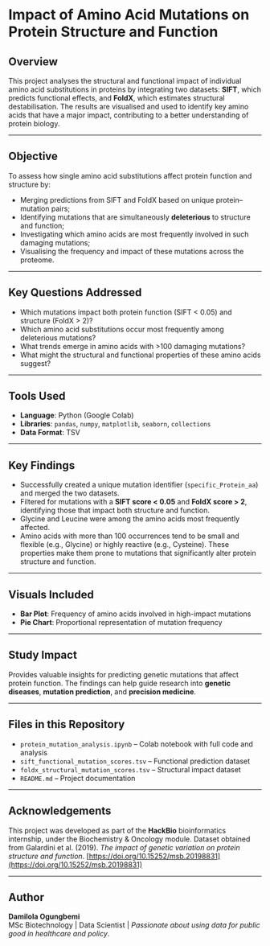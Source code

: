 # Impact of Amino Acid Mutations on Protein Structure and Function

## Overview
 This project analyses the structural and functional impact of individual amino acid substitutions in proteins by integrating two datasets: **SIFT**, which predicts functional effects, and **FoldX**, which estimates structural destabilisation. The results are visualised and used to identify key amino acids that have a major impact, contributing to a better understanding of protein biology.
 
---


## Objective
To assess how single amino acid substitutions affect protein function and structure by:
- Merging predictions from SIFT and FoldX based on unique protein–mutation pairs;
- Identifying mutations that are simultaneously **deleterious** to structure and function;
- Investigating which amino acids are most frequently involved in such damaging mutations;
- Visualising the frequency and impact of these mutations across the proteome.

---

## Key Questions Addressed
- Which mutations impact both protein function (SIFT < 0.05) and structure (FoldX > 2)?
- Which amino acid substitutions occur most frequently among deleterious mutations?
- What trends emerge in amino acids with >100 damaging mutations?
- What might the structural and functional properties of these amino acids suggest?

---

## Tools Used
- **Language**: Python (Google Colab)
- **Libraries**: `pandas`, `numpy`, `matplotlib`, `seaborn`, `collections`
- **Data Format**: TSV

---

## Key Findings
- Successfully created a unique mutation identifier (`specific_Protein_aa`) and merged the two datasets.
- Filtered for mutations with a **SIFT score < 0.05** and **FoldX score > 2**, identifying those that impact both structure and function.
- Glycine and Leucine were among the amino acids most frequently affected.
- Amino acids with more than 100 occurrences tend to be small and flexible (e.g., Glycine) or highly reactive (e.g., Cysteine). These properties make them prone to mutations that significantly alter protein structure and function.

---

## Visuals Included
- **Bar Plot**: Frequency of amino acids involved in high-impact mutations
- **Pie Chart**: Proportional representation of mutation frequency

---

## Study Impact
Provides valuable insights for predicting genetic mutations that affect protein function. The findings can help guide research into **genetic diseases**, **mutation prediction**, and **precision medicine**. 

---

## Files in this Repository
- `protein_mutation_analysis.ipynb` – Colab notebook with full code and analysis
- `sift_functional_mutation_scores.tsv` – Functional prediction dataset
- `foldx_structural_mutation_scores.tsv` – Structural impact dataset
- `README.md` – Project documentation

---

## Acknowledgements
This project was developed as part of the **HackBio** bioinformatics internship, under the Biochemistry & Oncology module. 
Dataset obtained from Galardini et al. (2019). *The impact of genetic variation on protein structure and function*. [https://doi.org/10.15252/msb.20198831](https://doi.org/10.15252/msb.20198831)


---

## Author
**Damilola Ogungbemi**  
MSc Biotechnology | Data Scientist | *Passionate about using data for public good in healthcare and policy*.
